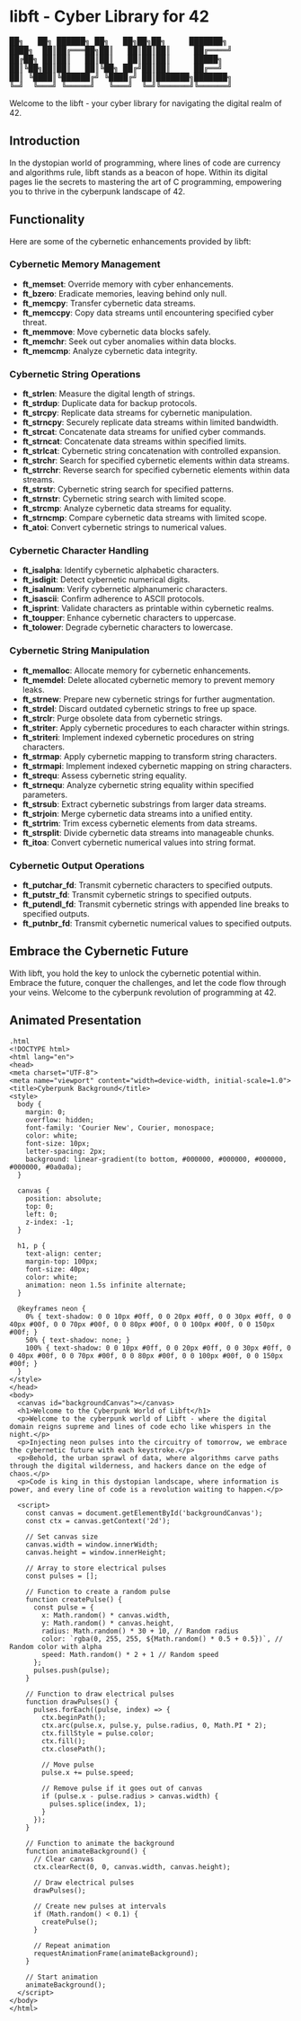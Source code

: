 # libft - Cyber Library for 42

<pre>
██╗   ██╗ ██████╗ ██╗   ██╗██╗██╗     ███████╗
████╗  ██║██╔═══██╗██║   ██║██║██║     ██╔════╝
██╔██╗ ██║██║   ██║██║   ██║██║██║     █████╗  
██║╚██╗██║██║   ██║╚██╗ ██╔╝██║██║     ██╔══╝  
██║ ╚████║╚██████╔╝ ╚████╔╝ ██║███████╗███████╗
╚═╝  ╚═══╝ ╚═════╝   ╚═══╝  ╚═╝╚══════╝╚══════╝
</pre>




Welcome to the libft - your cyber library for navigating the digital realm of 42.

## Introduction

In the dystopian world of programming, where lines of code are currency and algorithms rule, libft stands as a beacon of hope. Within its digital pages lie the secrets to mastering the art of C programming, empowering you to thrive in the cyberpunk landscape of 42.

## Functionality

Here are some of the cybernetic enhancements provided by libft:

### Cybernetic Memory Management

- **ft_memset**: Override memory with cyber enhancements.
- **ft_bzero**: Eradicate memories, leaving behind only null.
- **ft_memcpy**: Transfer cybernetic data streams.
- **ft_memccpy**: Copy data streams until encountering specified cyber threat.
- **ft_memmove**: Move cybernetic data blocks safely.
- **ft_memchr**: Seek out cyber anomalies within data blocks.
- **ft_memcmp**: Analyze cybernetic data integrity.

### Cybernetic String Operations

- **ft_strlen**: Measure the digital length of strings.
- **ft_strdup**: Duplicate data for backup protocols.
- **ft_strcpy**: Replicate data streams for cybernetic manipulation.
- **ft_strncpy**: Securely replicate data streams within limited bandwidth.
- **ft_strcat**: Concatenate data streams for unified cyber commands.
- **ft_strncat**: Concatenate data streams within specified limits.
- **ft_strlcat**: Cybernetic string concatenation with controlled expansion.
- **ft_strchr**: Search for specified cybernetic elements within data streams.
- **ft_strrchr**: Reverse search for specified cybernetic elements within data streams.
- **ft_strstr**: Cybernetic string search for specified patterns.
- **ft_strnstr**: Cybernetic string search with limited scope.
- **ft_strcmp**: Analyze cybernetic data streams for equality.
- **ft_strncmp**: Compare cybernetic data streams with limited scope.
- **ft_atoi**: Convert cybernetic strings to numerical values.

### Cybernetic Character Handling

- **ft_isalpha**: Identify cybernetic alphabetic characters.
- **ft_isdigit**: Detect cybernetic numerical digits.
- **ft_isalnum**: Verify cybernetic alphanumeric characters.
- **ft_isascii**: Confirm adherence to ASCII protocols.
- **ft_isprint**: Validate characters as printable within cybernetic realms.
- **ft_toupper**: Enhance cybernetic characters to uppercase.
- **ft_tolower**: Degrade cybernetic characters to lowercase.

### Cybernetic String Manipulation

- **ft_memalloc**: Allocate memory for cybernetic enhancements.
- **ft_memdel**: Delete allocated cybernetic memory to prevent memory leaks.
- **ft_strnew**: Prepare new cybernetic strings for further augmentation.
- **ft_strdel**: Discard outdated cybernetic strings to free up space.
- **ft_strclr**: Purge obsolete data from cybernetic strings.
- **ft_striter**: Apply cybernetic procedures to each character within strings.
- **ft_striteri**: Implement indexed cybernetic procedures on string characters.
- **ft_strmap**: Apply cybernetic mapping to transform string characters.
- **ft_strmapi**: Implement indexed cybernetic mapping on string characters.
- **ft_strequ**: Assess cybernetic string equality.
- **ft_strnequ**: Analyze cybernetic string equality within specified parameters.
- **ft_strsub**: Extract cybernetic substrings from larger data streams.
- **ft_strjoin**: Merge cybernetic data streams into a unified entity.
- **ft_strtrim**: Trim excess cybernetic elements from data streams.
- **ft_strsplit**: Divide cybernetic data streams into manageable chunks.
- **ft_itoa**: Convert cybernetic numerical values into string format.

### Cybernetic Output Operations

- **ft_putchar_fd**: Transmit cybernetic characters to specified outputs.
- **ft_putstr_fd**: Transmit cybernetic strings to specified outputs.
- **ft_putendl_fd**: Transmit cybernetic strings with appended line breaks to specified outputs.
- **ft_putnbr_fd**: Transmit cybernetic numerical values to specified outputs.

## Embrace the Cybernetic Future

With libft, you hold the key to unlock the cybernetic potential within. Embrace the future, conquer the challenges, and let the code flow through your veins. Welcome to the cyberpunk revolution of programming at 42.

## Animated Presentation

```
.html
<!DOCTYPE html>
<html lang="en">
<head>
<meta charset="UTF-8">
<meta name="viewport" content="width=device-width, initial-scale=1.0">
<title>Cyberpunk Background</title>
<style>
  body {
    margin: 0;
    overflow: hidden;
    font-family: 'Courier New', Courier, monospace;
    color: white;
    font-size: 10px;
    letter-spacing: 2px;
    background: linear-gradient(to bottom, #000000, #000000, #000000, #000000, #0a0a0a);
  }

  canvas {
    position: absolute;
    top: 0;
    left: 0;
    z-index: -1;
  }

  h1, p {
    text-align: center;
    margin-top: 100px;
    font-size: 40px;
    color: white;
    animation: neon 1.5s infinite alternate;
  }

  @keyframes neon {
    0% { text-shadow: 0 0 10px #0ff, 0 0 20px #0ff, 0 0 30px #0ff, 0 0 40px #00f, 0 0 70px #00f, 0 0 80px #00f, 0 0 100px #00f, 0 0 150px #00f; }
    50% { text-shadow: none; }
    100% { text-shadow: 0 0 10px #0ff, 0 0 20px #0ff, 0 0 30px #0ff, 0 0 40px #00f, 0 0 70px #00f, 0 0 80px #00f, 0 0 100px #00f, 0 0 150px #00f; }
  }
</style>
</head>
<body>
  <canvas id="backgroundCanvas"></canvas>
  <h1>Welcome to the Cyberpunk World of Libft</h1>
  <p>Welcome to the cyberpunk world of Libft - where the digital domain reigns supreme and lines of code echo like whispers in the night.</p>
  <p>Injecting neon pulses into the circuitry of tomorrow, we embrace the cybernetic future with each keystroke.</p>
  <p>Behold, the urban sprawl of data, where algorithms carve paths through the digital wilderness, and hackers dance on the edge of chaos.</p>
  <p>Code is king in this dystopian landscape, where information is power, and every line of code is a revolution waiting to happen.</p>

  <script>
    const canvas = document.getElementById('backgroundCanvas');
    const ctx = canvas.getContext('2d');
    
    // Set canvas size
    canvas.width = window.innerWidth;
    canvas.height = window.innerHeight;

    // Array to store electrical pulses
    const pulses = [];

    // Function to create a random pulse
    function createPulse() {
      const pulse = {
        x: Math.random() * canvas.width,
        y: Math.random() * canvas.height,
        radius: Math.random() * 30 + 10, // Random radius
        color: `rgba(0, 255, 255, ${Math.random() * 0.5 + 0.5})`, // Random color with alpha
        speed: Math.random() * 2 + 1 // Random speed
      };
      pulses.push(pulse);
    }

    // Function to draw electrical pulses
    function drawPulses() {
      pulses.forEach((pulse, index) => {
        ctx.beginPath();
        ctx.arc(pulse.x, pulse.y, pulse.radius, 0, Math.PI * 2);
        ctx.fillStyle = pulse.color;
        ctx.fill();
        ctx.closePath();

        // Move pulse
        pulse.x += pulse.speed;

        // Remove pulse if it goes out of canvas
        if (pulse.x - pulse.radius > canvas.width) {
          pulses.splice(index, 1);
        }
      });
    }

    // Function to animate the background
    function animateBackground() {
      // Clear canvas
      ctx.clearRect(0, 0, canvas.width, canvas.height);

      // Draw electrical pulses
      drawPulses();

      // Create new pulses at intervals
      if (Math.random() < 0.1) {
        createPulse();
      }

      // Repeat animation
      requestAnimationFrame(animateBackground);
    }

    // Start animation
    animateBackground();
  </script>
</body>
</html>
```
